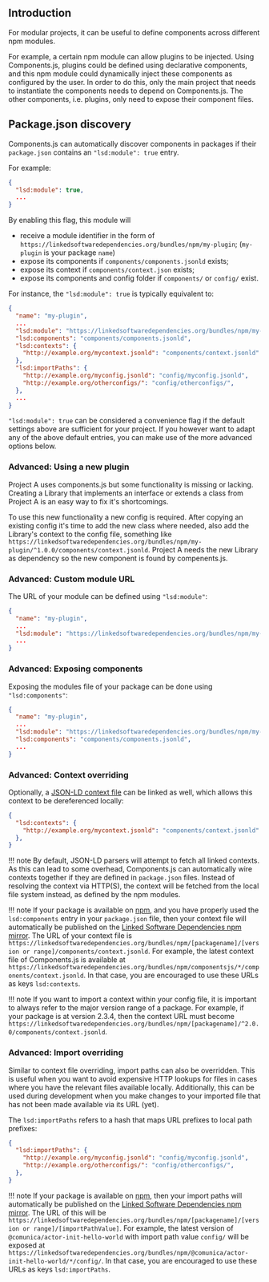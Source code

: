 ## Introduction

For modular projects, it can be useful to define components across different npm modules.

For example, a certain npm module can allow plugins to be injected.
Using Components.js, plugins could be defined using declarative components,
and this npm module could dynamically inject these components as configured by the user.
In order to do this, only the main project that needs to instantiate the components needs to depend on Components.js.
The other components, i.e. plugins, only need to expose their component files.

## Package.json discovery

Components.js can automatically discover components in packages if their `package.json` contains an `"lsd:module": true` entry.

For example:
```json
{
  "lsd:module": true,
  ...
}
```

By enabling this flag, this module will

* receive a module identifier in the form of `https://linkedsoftwaredependencies.org/bundles/npm/my-plugin`; (`my-plugin` is your package `name`)
* expose its components if `components/components.jsonld` exists;
* expose its context if `components/context.json` exists;
* expose its components and config folder if `components/` or `config/` exist.

For instance, the `"lsd:module": true` is typically equivalent to:
```json
{
  "name": "my-plugin",
  ...
  "lsd:module": "https://linkedsoftwaredependencies.org/bundles/npm/my-plugin",
  "lsd:components": "components/components.jsonld",
  "lsd:contexts": {
    "http://example.org/mycontext.jsonld": "components/context.jsonld"
  },
  "lsd:importPaths": {
    "http://example.org/myconfig.jsonld": "config/myconfig.jsonld",
    "http://example.org/otherconfigs/": "config/otherconfigs/",
  },
  ...
}
```

`"lsd:module": true` can be considered a convenience flag if the default settings above are sufficient for your project.
If you however want to adapt any of the above default entries,
you can make use of the more advanced options below.

### Advanced: Using a new plugin

Project A uses components.js but some functionality is missing or lacking. Creating a Library that implements an interface or extends a class from Project A is an easy way to fix it's shortcomings.

To use this new functionality a new config is required. After copying an existing config it's time to add the new class where needed, also add the Library's context to the config file, something like `https://linkedsoftwaredependencies.org/bundles/npm/my-plugin/^1.0.0/components/context.jsonld`.
Project A needs the new Library as dependency so the new component is found by compenents.js.

### Advanced: Custom module URL

The URL of your module can be defined using `"lsd:module"`:
```json
{
  "name": "my-plugin",
  ...
  "lsd:module": "https://linkedsoftwaredependencies.org/bundles/npm/my-plugin",
  ...
}
```

### Advanced: Exposing components

Exposing the modules file of your package can be done using `"lsd:components"`:
```json
{
  "name": "my-plugin",
  ...
  "lsd:module": "https://linkedsoftwaredependencies.org/bundles/npm/my-plugin",
  "lsd:components": "components/components.jsonld",
  ...
}
```

### Advanced: Context overriding

Optionally, a [JSON-LD context file](https://www.w3.org/TR/json-ld/#the-context) can be linked as well,
which allows this context to be dereferenced locally:
```json
{
  "lsd:contexts": {
    "http://example.org/mycontext.jsonld": "components/context.jsonld"
  },
}
```

!!! note
    By default, JSON-LD parsers will attempt to fetch all linked contexts.
    As this can lead to some overhead, Components.js can automatically wire contexts together if they are defined in `package.json` files.
    Instead of resolving the context via HTTP(S), the context will be fetched from the local file system instead,
    as defined by the npm modules.

!!! note
    If your package is available on [npm](https://www.npmjs.com/), and you have properly used the `lsd:components` entry in your `package.json` file,
    then your context file will automatically be published on the [Linked Software Dependencies npm mirror](https://linkedsoftwaredependencies.org/).
    The URL of your context file is `https://linkedsoftwaredependencies.org/bundles/npm/[packagename]/[version or range]/components/context.jsonld`.
    For example, the latest context file of Components.js is available at `https://linkedsoftwaredependencies.org/bundles/npm/componentsjs/*/components/context.jsonld`.
    In that case, you are encouraged to use these URLs as keys `lsd:contexts`.

!!! note
    If you want to import a context within your config file, it is important to always refer to the major version range of a package.
    For example, if your package is at version 2.3.4, then the context URL must become `https://linkedsoftwaredependencies.org/bundles/npm/[packagename]/^2.0.0/components/context.jsonld`.

### Advanced: Import overriding

Similar to context file overriding, import paths can also be overridden.
This is useful when you want to avoid expensive HTTP lookups for files in cases where you have the relevant files available locally.
Additionally, this can be used during development when you make changes to your imported file that has not been made available via its URL (yet).

The `lsd:importPaths` refers to a hash that maps URL prefixes to local path prefixes:
```json
{
  "lsd:importPaths": {
    "http://example.org/myconfig.jsonld": "config/myconfig.jsonld",
    "http://example.org/otherconfigs/": "config/otherconfigs/",
  },
}
```

!!! note
    If your package is available on [npm](https://www.npmjs.com/),
    then your import paths will automatically be published on the [Linked Software Dependencies npm mirror](https://linkedsoftwaredependencies.org/).
    The URL of this will be `https://linkedsoftwaredependencies.org/bundles/npm/[packagename]/[version or range]/[importPathValue]`.
    For example, the latest version of `@comunica/actor-init-hello-world` with import path value `config/` will be exposed at `https://linkedsoftwaredependencies.org/bundles/npm/@comunica/actor-init-hello-world/*/config/`.
    In that case, you are encouraged to use these URLs as keys `lsd:importPaths`.
